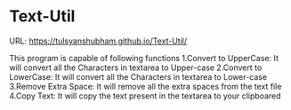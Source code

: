 # Text-Util
URL: https://tulsyanshubham.github.io/Text-Util/

This program is capable of following functions
1.Convert to UpperCase: It will convert all the Characters in textarea to Upper-case
2.Convert to LowerCase: It will convert all the Characters in textarea to Lower-case
3.Remove Extra Space: It will remove all the extra spaces from the text file
4.Copy Text: It will copy the text present in the textarea to your clipboared